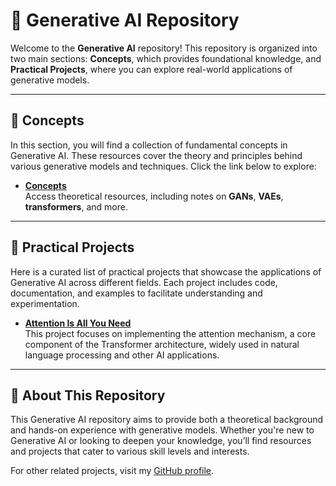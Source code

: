 # 🤖 Generative AI Repository

Welcome to the **Generative AI** repository! This repository is organized into two main sections: **Concepts**, which provides foundational knowledge, and **Practical Projects**, where you can explore real-world applications of generative models.

---

## 📘 Concepts

In this section, you will find a collection of fundamental concepts in Generative AI. These resources cover the theory and principles behind various generative models and techniques. Click the link below to explore:

- [**Concepts**](https://github.com/muriloms/gen-ai-projects/tree/main/ConceitosBase)  
  Access theoretical resources, including notes on **GANs**, **VAEs**, **transformers**, and more.

---

## 🚀 Practical Projects

Here is a curated list of practical projects that showcase the applications of Generative AI across different fields. Each project includes code, documentation, and examples to facilitate understanding and experimentation.

- [**Attention Is All You Need**](https://github.com/muriloms/attention-mechanism-transformer-architecture)  
  This project focuses on implementing the attention mechanism, a core component of the Transformer architecture, widely used in natural language processing and other AI applications. 


---

## 📄 About This Repository

This Generative AI repository aims to provide both a theoretical background and hands-on experience with generative models. Whether you're new to Generative AI or looking to deepen your knowledge, you’ll find resources and projects that cater to various skill levels and interests.

For other related projects, visit my [GitHub profile](https://github.com/muriloms).


